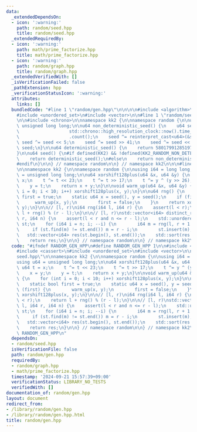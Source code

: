 ```yaml
---
data:
  _extendedDependsOn:
  - icon: ':warning:'
    path: random/seed.hpp
    title: random/seed.hpp
  _extendedRequiredBy:
  - icon: ':warning:'
    path: math/prime_factorize.hpp
    title: math/prime_factorize.hpp
  - icon: ':warning:'
    path: random/graph.hpp
    title: random/graph.hpp
  _extendedVerifiedWith: []
  _isVerificationFailed: false
  _pathExtension: hpp
  _verificationStatusIcon: ':warning:'
  attributes:
    links: []
  bundledCode: "#line 1 \"random/gen.hpp\"\n\n\n\n#include <algorithm>\n#include <cassert>\n\
    #include <unordered_set>\n#include <vector>\n\n#line 1 \"random/seed.hpp\"\n\n\
    \n\n#include <chrono>\n\nnamespace kk2 {\n\nnamespace random {\n\nusing u64 =\
    \ unsigned long long;\n\nu64 non_deterministic_seed() {\n    u64 seed = std::chrono::duration_cast<std::chrono::nanoseconds>(\n\
    \                   std::chrono::high_resolution_clock::now().time_since_epoch())\n\
    \                   .count();\n    seed ^= reinterpret_cast<u64>(&seed);\n   \
    \ seed ^= seed << 5;\n    seed ^= seed >> 41;\n    seed ^= seed << 20;\n    return\
    \ seed;\n}\n\nu64 deterministic_seed() {\n    return 5801799128519729247ull;\n\
    }\n\nu64 seed() {\n#if defined(KK2) && !defined(KK2_RANDOM_NON_DETERMINISTIC)\n\
    \    return deterministic_seed();\n#else\n    return non_deterministic_seed();\n\
    #endif\n}\n\n} // namespace random\n\n} // namespace kk2\n\n\n#line 10 \"random/gen.hpp\"\
    \n\nnamespace kk2 {\n\nnamespace random {\n\nusing i64 = long long;\nusing u64\
    \ = unsigned long long;\n\nu64 xorshift128plus(u64 &x, u64 &y) {\n    u64 t =\
    \ x;\n    t ^= t << 23;\n    t ^= t >> 17;\n    t ^= y ^ (y >> 26);\n    x = y;\n\
    \    y = t;\n    return x + y;\n}\n\nvoid warm_up(u64 &x, u64 &y) {\n    for (int\
    \ i = 0; i < 10; i++) xorshift128plus(x, y);\n}\n\nu64 rng() {\n    static bool\
    \ first = true;\n    static u64 x = seed(), y = seed();\n    if (first) {\n  \
    \      warm_up(x, y);\n        first = false;\n    }\n    return xorshift128plus(x,\
    \ y);\n}\n\n// [l, r)\ni64 rng(i64 l, i64 r) {\n    assert(l < r);\n    return\
    \ l + rng() % (r - l);\n}\n\n// [l, r)\nstd::vector<i64> distinct_rng(i64 l, i64\
    \ r, i64 n) {\n    assert(l < r and n <= r - l);\n    std::unordered_set<i64>\
    \ st;\n    for (i64 i = n; i; --i) {\n        i64 m = rng(l, r + 1 - i);\n   \
    \     if (st.find(m) != st.end()) m = r - i;\n        st.insert(m);\n    }\n \
    \   std::vector<i64> res(st.begin(), st.end());\n    std::sort(res.begin(), res.end());\n\
    \    return res;\n}\n\n} // namespace random\n\n} // namespace kk2\n\n\n"
  code: "#ifndef RANDOM_GEN_HPP\n#define RANDOM_GEN_HPP 1\n\n#include <algorithm>\n\
    #include <cassert>\n#include <unordered_set>\n#include <vector>\n\n#include \"\
    seed.hpp\"\n\nnamespace kk2 {\n\nnamespace random {\n\nusing i64 = long long;\n\
    using u64 = unsigned long long;\n\nu64 xorshift128plus(u64 &x, u64 &y) {\n   \
    \ u64 t = x;\n    t ^= t << 23;\n    t ^= t >> 17;\n    t ^= y ^ (y >> 26);\n\
    \    x = y;\n    y = t;\n    return x + y;\n}\n\nvoid warm_up(u64 &x, u64 &y)\
    \ {\n    for (int i = 0; i < 10; i++) xorshift128plus(x, y);\n}\n\nu64 rng() {\n\
    \    static bool first = true;\n    static u64 x = seed(), y = seed();\n    if\
    \ (first) {\n        warm_up(x, y);\n        first = false;\n    }\n    return\
    \ xorshift128plus(x, y);\n}\n\n// [l, r)\ni64 rng(i64 l, i64 r) {\n    assert(l\
    \ < r);\n    return l + rng() % (r - l);\n}\n\n// [l, r)\nstd::vector<i64> distinct_rng(i64\
    \ l, i64 r, i64 n) {\n    assert(l < r and n <= r - l);\n    std::unordered_set<i64>\
    \ st;\n    for (i64 i = n; i; --i) {\n        i64 m = rng(l, r + 1 - i);\n   \
    \     if (st.find(m) != st.end()) m = r - i;\n        st.insert(m);\n    }\n \
    \   std::vector<i64> res(st.begin(), st.end());\n    std::sort(res.begin(), res.end());\n\
    \    return res;\n}\n\n} // namespace random\n\n} // namespace kk2\n\n#endif //\
    \ RANDOM_GEN_HPP\n"
  dependsOn:
  - random/seed.hpp
  isVerificationFile: false
  path: random/gen.hpp
  requiredBy:
  - random/graph.hpp
  - math/prime_factorize.hpp
  timestamp: '2024-09-21 15:57:39+09:00'
  verificationStatus: LIBRARY_NO_TESTS
  verifiedWith: []
documentation_of: random/gen.hpp
layout: document
redirect_from:
- /library/random/gen.hpp
- /library/random/gen.hpp.html
title: random/gen.hpp
---
```

